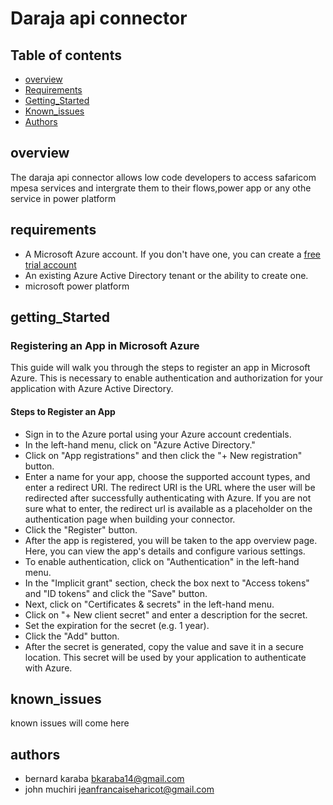 # Daraja api connector
 
## Table of contents

- [overview](#overview)
- [Requirements](#requirements)
- [Getting_Started](#getting_Started)
- [Known_issues](#known_issues)
- [Authors](#authors)

## overview
The daraja api connector allows low code developers to access safaricom mpesa services and intergrate them to their flows,power app or any othe service in power platform

## requirements
- A Microsoft Azure account. If you don't have one, you can create a [free trial account](https://azure.microsoft.com/en-us/free/)
- An existing Azure Active Directory tenant or the ability to create one.
- microsoft power platform

## getting_Started


### Registering an App in Microsoft Azure
This guide will walk you through the steps to register an app in Microsoft Azure. This is necessary to enable authentication and authorization for your application with Azure Active Directory.

#### Steps to Register an App
- Sign in to the Azure portal using your Azure account credentials.
- In the left-hand menu, click on "Azure Active Directory."
- Click on "App registrations" and then click the "+ New registration" button.
- Enter a name for your app, choose the supported account types, and enter a redirect URI. The redirect URI is the URL where the user will be redirected after successfully authenticating with Azure. If you are not sure what to enter, the redirect url is available as a placeholder on the authentication page when building your connector.
- Click the "Register" button.
- After the app is registered, you will be taken to the app overview page. Here, you can view the app's details and configure various settings.
- To enable authentication, click on "Authentication" in the left-hand menu.
- In the "Implicit grant" section, check the box next to "Access tokens" and "ID tokens" and click the "Save" button.
- Next, click on "Certificates & secrets" in the left-hand menu.
- Click on "+ New client secret" and enter a description for the secret.
- Set the expiration for the secret (e.g. 1 year).
- Click the "Add" button.
- After the secret is generated, copy the value and save it in a secure location. This secret will be used by your application to authenticate with Azure.

## known_issues
known issues will come here

## authors
- bernard karaba  bkaraba14@gmail.com
- john muchiri  jeanfrancaiseharicot@gmail.com
